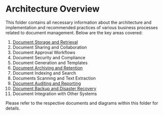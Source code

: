 # Architecture Overview

This folder contains all necessary information about the architecture and implementation and recommended practices of various business processes related to document management. Below are the key areas covered:

1. [Document Storage and Retrieval](https://github.com/daria-serkova/aws-cdk/tree/main/documents-services/documents-management-solution/architecture/documents-storage-and-retrieval)
2. Document Sharing and Collaboration
3. Document Approval Workflows
4. Document Security and Compliance
5. Document Generation and Templates
6. [Document Archiving and Retention](https://github.com/daria-serkova/aws-cdk/tree/main/documents-services/documents-management-solution/architecture/documents-archiving-and-retention)
7. Document Indexing and Search
8. Documents Scanning and Text Extraction
9. [Document Auditing and Reporting](https://github.com/daria-serkova/aws-cdk/tree/main/documents-services/documents-management-solution/architecture/documents-audit)
10. [Document Backup and Disaster Recovery](https://github.com/daria-serkova/aws-cdk/tree/main/documents-services/documents-management-solution/architecture/documents-backup-and-recovery)
11. Document Integration with Other Systems
    
Please refer to the respective documents and diagrams within this folder for details.
